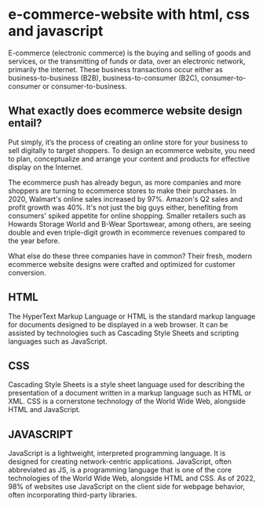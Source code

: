 # e-commerce-website with html, css and javascript

E-commerce (electronic commerce) is the buying and selling of goods and services, or the transmitting of funds or data, over an electronic network, primarily the internet. These business transactions occur either as business-to-business (B2B), business-to-consumer (B2C), consumer-to-consumer or consumer-to-business.

## What exactly does ecommerce website design entail? 

Put simply, it’s the process of creating an online store for your business to sell digitally to target shoppers. To design an ecommerce website, you need to plan, conceptualize and arrange your content and products for effective display on the Internet.

The ecommerce push has already begun, as more companies and more shoppers are turning to ecommerce stores to make their purchases. In 2020, Walmart's online sales increased by 97%. Amazon's Q2 sales and profit growth was 40%. It's not just the big guys either, benefiting from consumers' spiked appetite for online shopping. Smaller retailers such as Howards Storage World and B-Wear Sportswear, among others, are seeing double and even triple-digit growth in ecommerce revenues compared to the year before.

What else do these three companies have in common? Their fresh, modern ecommerce website designs were crafted and optimized for customer conversion.

## HTML

The HyperText Markup Language or HTML is the standard markup language for documents designed to be displayed in a web browser. It can be assisted by technologies such as Cascading Style Sheets and scripting languages such as JavaScript. 

## CSS

Cascading Style Sheets is a style sheet language used for describing the presentation of a document written in a markup language such as HTML or XML. CSS is a cornerstone technology of the World Wide Web, alongside HTML and JavaScript.

## JAVASCRIPT

JavaScript is a lightweight, interpreted programming language. It is designed for creating network-centric applications.
JavaScript, often abbreviated as JS, is a programming language that is one of the core technologies of the World Wide Web, alongside HTML and CSS. As of 2022, 98% of websites use JavaScript on the client side for webpage behavior, often incorporating third-party libraries.
